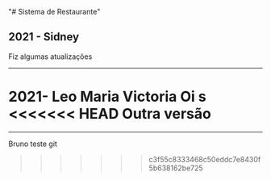 "# Sistema de Restaurante" 

2021 - Sidney
----------------------------------
Fiz algumas atualizações

------------------------
2021- Leo
Maria Victoria 
Oi s
<<<<<<< HEAD
Outra versão 
=======
------------------------
Bruno teste git
>>>>>>> c3f55c8333468c50eddc7e8430f5b638162be725
